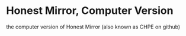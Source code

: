 # Honest Mirror, Computer Version
the computer version of Honest Mirror (also known as CHPE on github)
